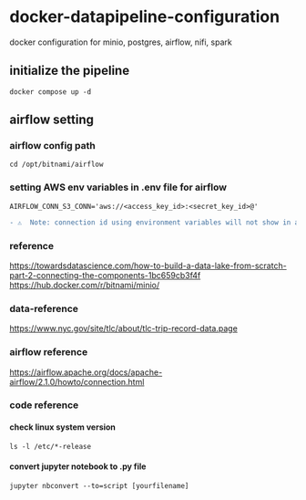 # docker-datapipeline-configuration
docker configuration for minio, postgres, airflow, nifi, spark

## initialize the pipeline
    docker compose up -d

## airflow setting

### airflow config path
    cd /opt/bitnami/airflow

### setting AWS env variables in .env file for airflow
    AIRFLOW_CONN_S3_CONN='aws://<access_key_id>:<secret_key_id>@'

```diff 
- ⚠️  Note: connection id using environment variables will not show in airflow UI 
```

### reference
https://towardsdatascience.com/how-to-build-a-data-lake-from-scratch-part-2-connecting-the-components-1bc659cb3f4f
https://hub.docker.com/r/bitnami/minio/

### data-reference
https://www.nyc.gov/site/tlc/about/tlc-trip-record-data.page

### airflow reference
https://airflow.apache.org/docs/apache-airflow/2.1.0/howto/connection.html

### code reference
#### check linux system version
    ls -l /etc/*-release

#### convert jupyter notebook to .py file
    jupyter nbconvert --to=script [yourfilename]
